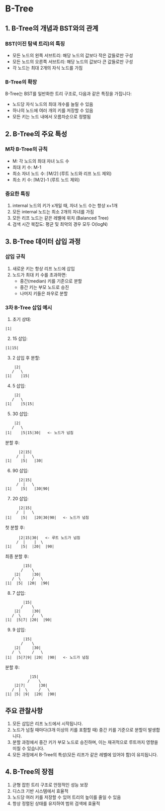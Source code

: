 # B-Tree

## 1. B-Tree의 개념과 BST와의 관계

### BST(이진 탐색 트리)의 특징
- 모든 노드의 왼쪽 서브트리: 해당 노드의 값보다 작은 값들로만 구성
- 모든 노드의 오른쪽 서브트리: 해당 노드의 값보다 큰 값들로만 구성
- 각 노드는 최대 2개의 자식 노드를 가짐

### B-Tree의 확장
B-Tree는 BST를 일반화한 트리 구조로, 다음과 같은 특징을 가집니다:
- 노드당 자식 노드의 최대 개수를 늘릴 수 있음
- 하나의 노드에 여러 개의 키를 저장할 수 있음
- 모든 키는 노드 내에서 오름차순으로 정렬됨

## 2. B-Tree의 주요 특성

### M차 B-Tree의 규칙
- M: 각 노드의 최대 자녀 노드 수
- 최대 키 수: M-1
- 최소 자녀 노드 수: ⌈M/2⌉ (루트 노드와 리프 노드 제외)
- 최소 키 수: ⌈M/2⌉-1 (루트 노드 제외)

### 중요한 특징
1. internal 노드의 키가 x개일 때, 자녀 노드 수는 항상 x+1개
2. 모든 internal 노드는 최소 2개의 자녀를 가짐
3. 모든 리프 노드는 같은 레벨에 위치 (Balanced Tree)
4. 검색 시간 복잡도: 평균 및 최악의 경우 모두 O(logN)

## 3. B-Tree 데이터 삽입 과정

### 삽입 규칙
1. 새로운 키는 항상 리프 노드에 삽입
2. 노드가 최대 키 수를 초과하면:
   - 중간(median) 키를 기준으로 분할
   - 중간 키는 부모 노드로 승진
   - 나머지 키들은 좌우로 분할

### 3차 B-Tree 삽입 예시

1. 초기 상태:
```
|1|
```

2. 15 삽입:
```
|1|15|
```

3. 2 삽입 후 분할:
```
    |2|
   /   \
|1|    |15|
```

4. 5 삽입:
```
    |2|
   /   \
|1|    |5|15|
```

5. 30 삽입:
```
    |2|
   /   \
|1|    |5|15|30|   <- 노드가 넘침
```

분할 후:
```
      |2|15|
     /  |   \
|1|    |5|   |30|
```

6. 90 삽입:
```
      |2|15|
     /  |   \
|1|    |5|   |30|90|
```

7. 20 삽입:
```
      |2|15|
     /  |   \
|1|    |5|   |20|30|90|   <- 노드가 넘침
```

첫 분할 후:
```
      |2|15|30|   <- 루트 노드가 넘침
     /  |    |  \
|1|    |5|  |20|  |90|
```

최종 분할 후:
```
        |15|
       /    \
    |2|     |30|
   /  \     /   \
|1|  |5|  |20|  |90|
```

8. 7 삽입:
```
        |15|
       /    \
    |2|     |30|
   /  \     /   \
|1|  |5|7| |20|  |90|
```

9. 9 삽입:
```
        |15|
       /    \
    |2|     |30|
   /  \     /   \
|1|  |5|7|9| |20|  |90|   <- 노드가 넘침
```

분할 후:
```
           |15|
          /    \
    |2|7|      |30|
   /  |  \     /   \
|1| |5| |9|  |20|  |90|
```

## 주요 관찰사항
1. 모든 삽입은 리프 노드에서 시작됩니다.
2. 노드가 넘칠 때마다(3개 이상의 키를 포함할 때) 중간 키를 기준으로 분할이 발생합니다.
3. 분할 과정에서 중간 키가 부모 노드로 승진하며, 이는 재귀적으로 루트까지 영향을 미칠 수 있습니다.
4. 모든 과정에서 B-Tree의 특성(모든 리프가 같은 레벨에 있어야 함)이 유지됩니다.

## 4. B-Tree의 장점
1. 균형 잡힌 트리 구조로 안정적인 성능 보장
2. 디스크 기반 시스템에서 효율적
3. 노드당 여러 키를 저장할 수 있어 트리의 높이를 줄일 수 있음
4. 항상 정렬된 상태를 유지하여 범위 검색에 효율적
